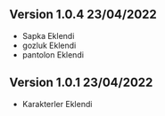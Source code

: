 ## Version 1.0.4 23/04/2022

- Sapka Eklendi
- gozluk Eklendi
- pantolon Eklendi

## Version 1.0.1 23/04/2022

- Karakterler Eklendi
